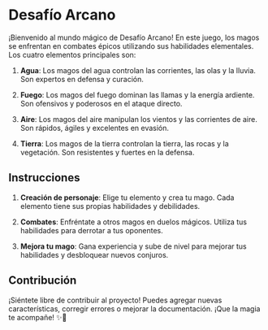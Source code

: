 # Desafío Arcano

¡Bienvenido al mundo mágico de Desafío Arcano! En este juego, los magos se enfrentan en combates épicos utilizando sus habilidades elementales. Los cuatro elementos principales son:

1. **Agua**: Los magos del agua controlan las corrientes, las olas y la lluvia. Son expertos en defensa y curación.

2. **Fuego**: Los magos del fuego dominan las llamas y la energía ardiente. Son ofensivos y poderosos en el ataque directo.

3. **Aire**: Los magos del aire manipulan los vientos y las corrientes de aire. Son rápidos, ágiles y excelentes en evasión.

4. **Tierra**: Los magos de la tierra controlan la tierra, las rocas y la vegetación. Son resistentes y fuertes en la defensa.

## Instrucciones

1. **Creación de personaje**: Elige tu elemento y crea tu mago. Cada elemento tiene sus propias habilidades y debilidades.

2. **Combates**: Enfréntate a otros magos en duelos mágicos. Utiliza tus habilidades para derrotar a tus oponentes.

3. **Mejora tu mago**: Gana experiencia y sube de nivel para mejorar tus habilidades y desbloquear nuevos conjuros.

## Contribución

¡Siéntete libre de contribuir al proyecto! Puedes agregar nuevas características, corregir errores o mejorar la documentación. ¡Que la magia te acompañe! ✨🔮
